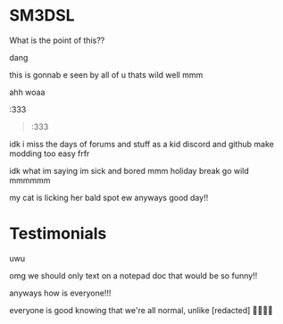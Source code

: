 # SM3DSL

What is the point of this??

dang

this is gonnab e seen by all of u
thats wild
well
mmm

ahh
woaa

:333

>:333

idk
i miss the days of forums and stuff as a kid
discord and github make modding too easy frfr

idk what im saying im sick and bored
mmm
holiday break go wild
mmmmmm

my cat is licking her bald spot ew
anyways good day!!



# Testimonials
uwu

omg we should only text on a notepad doc that would be so funny!!

anyways how is everyone!!!

everyone is good knowing that we're all normal, unlike [redacted] 🤡🤡🤡🤡